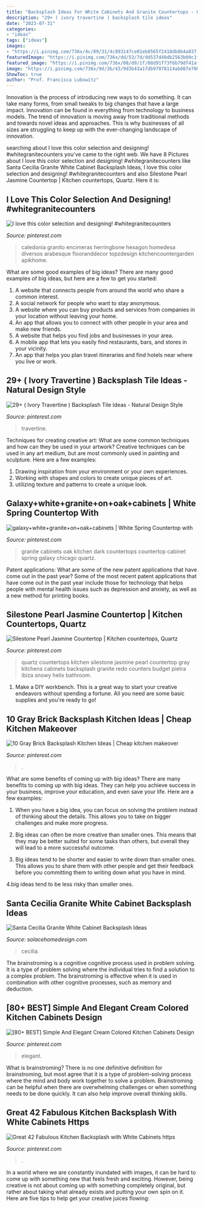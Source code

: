 ```yaml
---
title: "Backsplash Ideas For White Cabinets And Granite Countertops - Quartz Countertops Kitchen Silestone Jasmine Pearl Countertop Gray Kitchens Cabinets Backsplash Granite Redo Counters Budget Pietra Ibiza Snowy Helix Bathroom"
description: "29+ ( ivory travertine ) backsplash tile ideas"
date: "2023-07-31"
categories:
- "ideas"
tags: ["ideas"]
images:
- "https://i.pinimg.com/736x/4c/89/31/4c893147ce01eb0565f2418db8b4a837.jpg"
featuredImage: "https://i.pinimg.com/736x/dd/53/7d/dd537d40db2563b09c1f26a36a7a77ab.jpg"
featured_image: "https://i.pinimg.com/736x/08/d9/1f/08d91f73f6b79df41af566c0377b555f.jpg"
image: "https://i.pinimg.com/736x/9d/3b/43/9d3b43a1fdb97078114ab087e700fc01.jpg"
ShowToc: true
author: "Prof. Francisca Lubowitz"
---
```



Innovation is the process of introducing new ways to do something. It can take many forms, from small tweaks to big changes that have a large impact. Innovation can be found in everything from technology to business models. The trend of innovation is moving away from traditional methods and towards novel ideas and approaches. This is why businesses of all sizes are struggling to keep up with the ever-changing landscape of innovation.

	

		
searching about I love this color selection and designing! #whitegranitecounters you've came to the right web. We have 8 Pictures about I love this color selection and designing! #whitegranitecounters like Santa Cecilia Granite White Cabinet Backsplash Ideas, I love this color selection and designing! #whitegranitecounters and also Silestone Pearl Jasmine Countertop | Kitchen countertops, Quartz. Here it is:
		
    
## I Love This Color Selection And Designing! #whitegranitecounters

<img loading=lazy src="https://i.pinimg.com/736x/9d/3b/43/9d3b43a1fdb97078114ab087e700fc01.jpg" onerror="this.onerror=null;this.src='https://tse1.mm.bing.net/th?id=OIP.t095kIrHRoBjVOxvsS-bHQHaJ4&amp;pid=15.1';" alt="I love this color selection and designing! #whitegranitecounters">

_Source: pinterest.com_

>caledonia granito encimeras herringbone hexagon homedesa diversos arabesque flooranddecor topzdesign kitchencountergarden apikhome. 

	

What are some good examples of big ideas?
There are many good examples of big ideas, but here are a few to get you started:
1. A website that connects people from around the world who share a common interest. 
2. A social network for people who want to stay anonymous. 
3. A website where you can buy products and services from companies in your location without leaving your home. 
4. An app that allows you to connect with other people in your area and make new friends. 
5. A website that helps you find jobs and businesses in your area. 
6. A mobile app that lets you easily find restaurants, bars, and stores in your vicinity. 
7. An app that helps you plan travel itineraries and find hotels near where you live or work.

    
## 29+ ( Ivory Travertine ) Backsplash Tile Ideas - Natural Design Style

<img loading=lazy src="https://i.pinimg.com/736x/4c/89/31/4c893147ce01eb0565f2418db8b4a837.jpg" onerror="this.onerror=null;this.src='https://tse2.mm.bing.net/th?id=OIP._fQnKG193D18EARPWGaisAHaLH&amp;pid=15.1';" alt="29+ ( Ivory Travertine ) Backsplash Tile Ideas - Natural Design Style">

_Source: pinterest.com_

>travertine. 

	

Techniques for creating creative art: What are some common techniques and how can they be used in your artwork?
Creative techniques can be used in any art medium, but are most commonly used in painting and sculpture. Here are a few examples:
1. Drawing inspiration from your environment or your own experiences.
2. Working with shapes and colors to create unique pieces of art.
3. utilizing texture and patterns to create a unique look.

    
## Galaxy+white+granite+on+oak+cabinets | White Spring Countertop With

<img loading=lazy src="https://i.pinimg.com/736x/69/76/41/69764161063571392646b954e72c98f0--dark-oak-cabinets-white-granite.jpg" onerror="this.onerror=null;this.src='https://tse3.mm.bing.net/th?id=OIP.aS7JvPVHIjfNnsNN2yDP3gAAAA&amp;pid=15.1';" alt="galaxy+white+granite+on+oak+cabinets | White Spring Countertop with">

_Source: pinterest.com_

>granite cabinets oak kitchen dark countertops countertop cabinet spring galaxy chicago quartz. 

	

Patent applications: What are some of the new patent applications that have come out in the past year?
Some of the most recent patent applications that have come out in the past year include those for technology that helps people with mental health issues such as depression and anxiety, as well as a new method for printing books.

    
## Silestone Pearl Jasmine Countertop | Kitchen Countertops, Quartz

<img loading=lazy src="https://i.pinimg.com/736x/ea/59/31/ea5931a91b3964dcc58838a2ec0a6302.jpg" onerror="this.onerror=null;this.src='https://tse4.mm.bing.net/th?id=OIP.O_W01bncYnGffyO4ZRxEpwHaJ3&amp;pid=15.1';" alt="Silestone Pearl Jasmine Countertop | Kitchen countertops, Quartz">

_Source: pinterest.com_

>quartz countertops kitchen silestone jasmine pearl countertop gray kitchens cabinets backsplash granite redo counters budget pietra ibiza snowy helix bathroom. 

	

1. Make a DIY workbench. This is a great way to start your creative endeavors without spending a fortune. All you need are some basic supplies and you're ready to go!

    
## 10 Gray Brick Backsplash Kitchen Ideas | Cheap Kitchen Makeover

<img loading=lazy src="https://i.pinimg.com/736x/08/d9/1f/08d91f73f6b79df41af566c0377b555f.jpg" onerror="this.onerror=null;this.src='https://tse1.mm.bing.net/th?id=OIP.b-0DzUsyt1s5xbO5jtL4gwHaLH&amp;pid=15.1';" alt="10 Gray Brick Backsplash Kitchen Ideas | Cheap kitchen makeover">

_Source: pinterest.com_

>. 

	

What are some benefits of coming up with big ideas?
There are many benefits to coming up with big ideas. They can help you achieve success in your business, improve your education, and even save your life. Here are a few examples:
1. When you have a big idea, you can focus on solving the problem instead of thinking about the details. This allows you to take on bigger challenges and make more progress.

2. Big ideas can often be more creative than smaller ones. This means that they may be better suited for some tasks than others, but overall they will lead to a more successful outcome.

3. Big ideas tend to be shorter and easier to write down than smaller ones. This allows you to share them with other people and get their feedback before you committing them to writing down what you have in mind.

4.big ideas tend to be less risky than smaller ones.

    
## Santa Cecilia Granite White Cabinet Backsplash Ideas

<img loading=lazy src="http://www.solacehomedesign.com/wp-content/uploads/2020/11/Santa-Cecilia-Granite-Countertops-White-Cabinet-Cream-Mosaic-Tile-Backsplash-Light-Hardwood-Floor-683x1024.jpg" onerror="this.onerror=null;this.src='https://tse3.mm.bing.net/th?id=OIP.deQoc5ihsWXkoJCzqMQq1gHaLG&amp;pid=15.1';" alt="Santa Cecilia Granite White Cabinet Backsplash Ideas">

_Source: solacehomedesign.com_

>cecilia. 

	

The brainstroming is a cognitive cognitive process used in problem solving. It is a type of problem solving where the individual tries to find a solution to a complex problem. The brainstroming is effective when it is used in combination with other cognitive processes, such as memory and deduction.

    
## [80+ BEST] Simple And Elegant Cream Colored Kitchen Cabinets Design

<img loading=lazy src="https://i.pinimg.com/736x/dd/53/7d/dd537d40db2563b09c1f26a36a7a77ab.jpg" onerror="this.onerror=null;this.src='https://tse3.mm.bing.net/th?id=OIP.CgNF8GyUs4n0XJxwzILp5wHaKt&amp;pid=15.1';" alt="[80+ BEST] Simple And Elegant Cream Colored Kitchen Cabinets Design">

_Source: pinterest.com_

>elegant. 

	

What is brainstroming?
There is no one definitive definition for brainstroming, but most agree that it is a type of problem-solving process where the mind and body work together to solve a problem. Brainstroming can be helpful when there are overwhelming challenges or when something needs to be done quickly. It can also help improve overall thinking skills.

    
## Great 42 Fabulous Kitchen Backsplash With White Cabinets Https

<img loading=lazy src="https://i.pinimg.com/736x/d3/af/b6/d3afb6c67adc34984ed6bd3cd154dc43.jpg" onerror="this.onerror=null;this.src='https://tse2.mm.bing.net/th?id=OIP.coLsAc--pK4KujPynW-NKQHaJ4&amp;pid=15.1';" alt="Great 42 Fabulous Kitchen Backsplash with White Cabinets https">

_Source: pinterest.com_

>. 

	

In a world where we are constantly inundated with images, it can be hard to come up with something new that feels fresh and exciting. However, being creative is not about coming up with something completely original, but rather about taking what already exists and putting your own spin on it. Here are five tips to help get your creative juices flowing:

